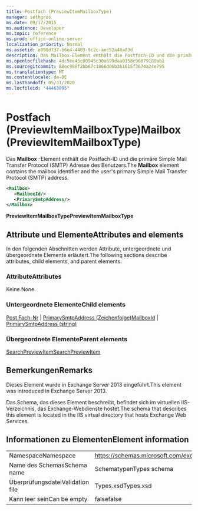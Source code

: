 ```yaml
---
title: Postfach (PreviewItemMailboxType)
manager: sethgros
ms.date: 09/17/2015
ms.audience: Developer
ms.topic: reference
ms.prod: office-online-server
localization_priority: Normal
ms.assetid: e898d737-b6e4-4403-9c2c-aec52a48a83d
description: Das Mailbox-Element enthält die Postfach-ID und die primäre Simple Mail Transfer Protocol (SMTP) Adresse des Benutzers.
ms.openlocfilehash: 4dc5ee45c00945c30a699daa0158c96679189ab1
ms.sourcegitcommit: 88ec988f2bb67c1866d06b361615f3674a24e795
ms.translationtype: MT
ms.contentlocale: de-DE
ms.lasthandoff: 05/31/2020
ms.locfileid: "44463895"
---
```

# <a name="mailbox-previewitemmailboxtype"></a><span data-ttu-id="745f5-103">Postfach (PreviewItemMailboxType)</span><span class="sxs-lookup"><span data-stu-id="745f5-103">Mailbox (PreviewItemMailboxType)</span></span>

<span data-ttu-id="745f5-104">Das **Mailbox** -Element enthält die Postfach-ID und die primäre Simple Mail Transfer Protocol (SMTP) Adresse des Benutzers.</span><span class="sxs-lookup"><span data-stu-id="745f5-104">The **Mailbox** element contains the mailbox identifier and the user's primary Simple Mail Transfer Protocol (SMTP) address.</span></span> 
  
```XML
<Mailbox>
   <MailboxId/>
   <PrimarySmtpAddress/>
</Mailbox>
```

<span data-ttu-id="745f5-105">**PreviewItemMailboxType**</span><span class="sxs-lookup"><span data-stu-id="745f5-105">**PreviewItemMailboxType**</span></span>

## <a name="attributes-and-elements"></a><span data-ttu-id="745f5-106">Attribute und Elemente</span><span class="sxs-lookup"><span data-stu-id="745f5-106">Attributes and elements</span></span>

<span data-ttu-id="745f5-107">In den folgenden Abschnitten werden Attribute, untergeordnete und übergeordnete Elemente erläutert.</span><span class="sxs-lookup"><span data-stu-id="745f5-107">The following sections describe attributes, child elements, and parent elements.</span></span>
  
### <a name="attributes"></a><span data-ttu-id="745f5-108">Attribute</span><span class="sxs-lookup"><span data-stu-id="745f5-108">Attributes</span></span>

<span data-ttu-id="745f5-109">Keine.</span><span class="sxs-lookup"><span data-stu-id="745f5-109">None.</span></span>
  
### <a name="child-elements"></a><span data-ttu-id="745f5-110">Untergeordnete Elemente</span><span class="sxs-lookup"><span data-stu-id="745f5-110">Child elements</span></span>

<span data-ttu-id="745f5-111">[Post Fach-Nr](mailboxid.md)  |  [PrimarySmtpAddress (Zeichenfolge)](primarysmtpaddress-string.md)</span><span class="sxs-lookup"><span data-stu-id="745f5-111">[MailboxId](mailboxid.md) | [PrimarySmtpAddress (string)](primarysmtpaddress-string.md)</span></span>
  
### <a name="parent-elements"></a><span data-ttu-id="745f5-112">Übergeordnete Elemente</span><span class="sxs-lookup"><span data-stu-id="745f5-112">Parent elements</span></span>

[<span data-ttu-id="745f5-113">SearchPreviewItem</span><span class="sxs-lookup"><span data-stu-id="745f5-113">SearchPreviewItem</span></span>](searchpreviewitem.md)
  
## <a name="remarks"></a><span data-ttu-id="745f5-114">Bemerkungen</span><span class="sxs-lookup"><span data-stu-id="745f5-114">Remarks</span></span>

<span data-ttu-id="745f5-115">Dieses Element wurde in Exchange Server 2013 eingeführt.</span><span class="sxs-lookup"><span data-stu-id="745f5-115">This element was introduced in Exchange Server 2013.</span></span>
  
<span data-ttu-id="745f5-116">Das Schema, das dieses Element beschreibt, befindet sich im virtuellen IIS-Verzeichnis, das Exchange-Webdienste hostet.</span><span class="sxs-lookup"><span data-stu-id="745f5-116">The schema that describes this element is located in the IIS virtual directory that hosts Exchange Web Services.</span></span>
  
## <a name="element-information"></a><span data-ttu-id="745f5-117">Informationen zu Elementen</span><span class="sxs-lookup"><span data-stu-id="745f5-117">Element information</span></span>

|||
|:-----|:-----|
|<span data-ttu-id="745f5-118">Namespace</span><span class="sxs-lookup"><span data-stu-id="745f5-118">Namespace</span></span>  <br/> |https://schemas.microsoft.com/exchange/services/2006/types  <br/> |
|<span data-ttu-id="745f5-119">Name des Schemas</span><span class="sxs-lookup"><span data-stu-id="745f5-119">Schema name</span></span>  <br/> |<span data-ttu-id="745f5-120">Schematypen</span><span class="sxs-lookup"><span data-stu-id="745f5-120">Types schema</span></span>  <br/> |
|<span data-ttu-id="745f5-121">Überprüfungsdatei</span><span class="sxs-lookup"><span data-stu-id="745f5-121">Validation file</span></span>  <br/> |<span data-ttu-id="745f5-122">Types.xsd</span><span class="sxs-lookup"><span data-stu-id="745f5-122">Types.xsd</span></span>  <br/> |
|<span data-ttu-id="745f5-123">Kann leer sein</span><span class="sxs-lookup"><span data-stu-id="745f5-123">Can be empty</span></span>  <br/> |<span data-ttu-id="745f5-124">false</span><span class="sxs-lookup"><span data-stu-id="745f5-124">false</span></span>  <br/> |
   

